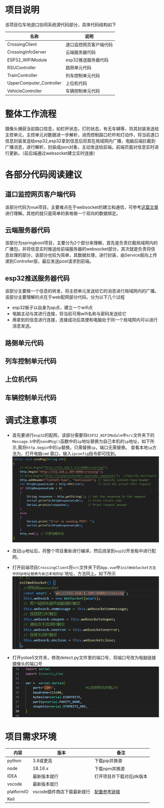 # 项目说明
该项目位车地道口协同系统源代码部分，具体代码结构如下

| 名称                     | 说明                   |
| ------------------------ | ---------------------- |
| CrossingClient           | 道口监控网页客户端代码 |
| CrossingInfoServer       | 云端服务器代码         |
| ESP32_WIFIModule         | esp32推送服务器代码    |
| RSUController            | 路侧单元代码           |
| TrainController          | 列车控制单元代码       |
| UpperComputer_Controller | 上位机代码             |
| VehicleController        | 车辆控制单元代码       |

# 整体工作流程
摄像头捕获当前路口信息，如栏杆状态，灯的状态，有无车辆等，将其封装发送给主控单元，主控单元对数据进一步解析，进而控制路口栏杆和灯动作，将当前道口信息封装发送给esp32,esp32拿到信息后将其在局域网内广播，电脑后端拦截到广播消息，进行解析，封装成json对象，主动发送给前端，前端页面对信息实时进行更新。（前后端通过websocket建立实时连接）

# 各部分代码阅读建议

## 道口监控网页客户端代码
该部分代码为vue项目，主要难点在于websocket的建立和通信，可参考[这篇文章](https://juejin.cn/post/6982078455722557448
)进行理解。其他的就只是简单的表格做一个双向的数据绑定。

## 云端服务器代码
该部分为springboot项目，主要分为2个部分来理解，首先是负责拦截局域网内的广播包，并将信息实时推送给前端服务器的websocket部分，其次就是负责将信息处理的部分，该部分也较为简单，其数据处理，进行封装，由Service层向上传递到Controller层，最后发送post请求到前端。

## esp32推送服务器代码
该部分主要做一个信息的转发，将主控单元发送给它的消息进行局域网内的广播。
该部分主要理解的点在于web配网部分代码，分为以下几个过程
- esp32板子以自身为ap点，建立一个wifi点
- 电脑主动与其进行连接，将当前可用wifi名称与密码发送给它
- 用拿到的信息进行连接，连接成功后其便和电脑处于同一个局域网内可以进行消息发送。

## 路侧单元代码


## 列车控制单元代码


## 上位机代码


## 车辆控制单元代码

# 调式注意事项
- 首先要进行`esp32`的配网，该部分需要将`ESP32_WIFIModule`中`src`文件夹下的`Message.h`中的`sendMsg()`函数中的`ip`地址替换为自己本机的`ip`地址，如下所示,需将`http.begin`中的`ip`替换。只需替换`ip`，端口无需替换。
查看本地`ip`方法为，打开电脑`cmd` 窗口，输入`ipconfig`指令即可找到。   
![esp32](image/esp32.png)

- 改动`ip`地址后，将整个项目重新进行编译，然后烧录到`esp32`开发板中进行配网。

- 打开前端项目`CrossingClient`将`src`文件夹下的`App.vue`中`initWebSocket方法中的`ip`地址替换为自己本地的`ip`地址，方法同上。如下所示
![client](image/client.png)

- 打开yoloe5文件夹，修改detect.py文件里的端口号，将端口号改为电脑链接摄像头的端口号
![esp32](image/detect.png)
  
# 项目需求环境
|内容|版本|备注|
|-|-|-|
|python|3.8或更高|下载pip并换源|
|node|18.16.x|下载npm并换源|
|IDEA|最新版本就行|打开项目并下载对应jdk版本|
|vscode|最新版本就行||
|platformIO|vscode插件商店下载最新就行|[配置参考链接](https://zhuanlan.zhihu.com/p/509527710)|
|Keil|||